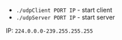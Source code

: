 - `./udpClient PORT IP` - start client
- `./udpServer PORT IP` - start server

IP: `224.0.0.0-239.255.255.255`

